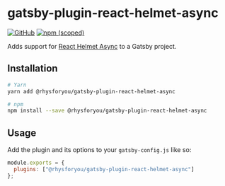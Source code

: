 # gatsby-plugin-react-helmet-async

[![GitHub](https://img.shields.io/github/license/rhysforyou/gatsby-plugin-react-helmet-async.svg?style=flat-square)](https://github.com/rhysforyou/gatsby-plugin-react-helmet-async/blob/master/LICENSE) [![npm (scoped)](https://img.shields.io/npm/v/@rhysforyou/gatsby-plugin-react-helmet-async.svg?style=flat-square)](https://www.npmjs.com/package/@rhysforyou/gatsby-plugin-react-helmet-async)

Adds support for [React Helmet Async] to a Gatsby project.

[react helmet async]: (https://github.com/staylor/react-helmet-async)

## Installation

```sh
# Yarn
yarn add @rhysforyou/gatsby-plugin-react-helmet-async

# npm
npm install --save @rhysforyou/gatsby-plugin-react-helmet-async
```

## Usage

Add the plugin and its options to your `gatsby-config.js` like so:

```js
module.exports = {
  plugins: ["@rhysforyou/gatsby-plugin-react-helmet-async"]
};
```

